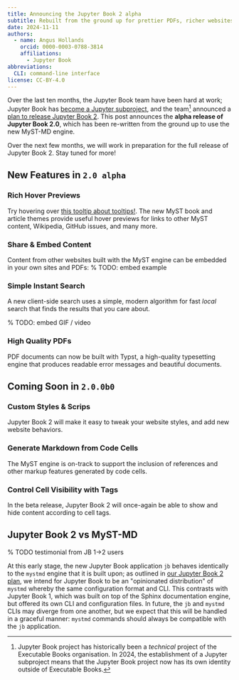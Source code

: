 ```yaml
---
title: Announcing the Jupyter Book 2 alpha
subtitle: Rebuilt from the ground up for prettier PDFs, richer websites, and better tooling.
date: 2024-11-11
authors:
  - name: Angus Hollands
    orcid: 0000-0003-0788-3814
    affiliations:
      - Jupyter Book
abbreviations:
  CLI: command-line interface
license: CC-BY-4.0
---
```


Over the last ten months, the Jupyter Book team have been hard at work; Jupyter Book has [become a Jupyter subproject](https://github.com/jupyter/governance/pull/229), and the team[^jb-eb] announced a [plan to release Jupyter Book 2][plan]. This post announces the **alpha release of Jupyter Book 2.0**, which has been re-written from the ground up to use the new MyST-MD engine.

Over the next few months, we will work in preparation for the full release of Jupyter Book 2. Stay tuned for more!

## New Features in `2.0 alpha`
### Rich Hover Previews
Try hovering over [this tooltip about tooltips!](https://en.wikipedia.org/wiki/Tooltip). The new MyST book and article themes provide useful hover previews for links to other MyST content, Wikipedia, GitHub issues, and many more.

### Share & Embed Content
Content from other websites built with the MyST engine can be embedded in your own sites and PDFs:
% TODO: embed example

### Simple Instant Search
A new client-side search uses a simple, modern algorithm for fast _local_ search that finds the results that you care about.

% TODO: embed GIF / video

### High Quality PDFs

PDF documents can now be built with Typst, a high-quality typesetting engine that produces readable error messages and beautiful documents.

## Coming Soon in `2.0.0b0`

### Custom Styles & Scrips

Jupyter Book 2 will make it easy to tweak your website styles, and add new website behaviors.

### Generate Markdown from Code Cells

The MyST engine is on-track to support the inclusion of references and other markup features generated by code cells.

### Control Cell Visibility with Tags

In the beta release, Jupyter Book 2 will once-again be able to show and hide content according to cell tags.

## Jupyter Book 2 vs MyST-MD

% TODO testimonial from JB 1->2 users

At this early stage, the new Jupyter Book application `jb` behaves identically to the `mystmd` engine that it is built upon; as outlined in [our Jupyter Book 2 plan][plan], we intend for Jupyter Book to be an "opinionated distribution" of `mystmd` whereby the same configuration format and CLI. This contrasts with Jupyter Book 1, which was built on top of the Sphinx documentation engine, but offered its own CLI and configuration files. In future, the `jb` and `mystmd` CLIs may diverge from one another, but we expect that this will be handled in a graceful manner: `mystmd` commands should always be compatible with the `jb` application. 

[plan]: https://executablebooks.org/en/latest/blog/2024-05-20-jupyter-book-myst/
[^jb-eb]: Jupyter Book project has historically been a _technical_ project of the Executable Books organisation. In 2024, the establishment of a Jupyter subproject means that the Jupyter Book project now has its own identity outside of Executable Books.

